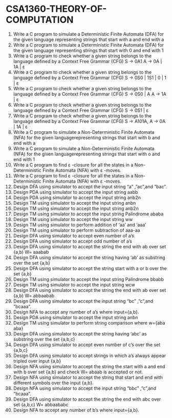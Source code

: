 # CSA1360-THEORY-OF-COMPUTATION
1.	Write a C program to simulate a Deterministic Finite Automata (DFA) for the given language representing strings that start with a and end with a
2.	Write a C program to simulate a Deterministic Finite Automata (DFA) for the given language representing strings that start with 0 and end with 1
3.	Write a C program to check whether a given string belongs to the language defined by a Context Free Grammar (CFG)
S → 0A1	A → 0A | 1A | ε
4.	Write a C program to check whether a given string belongs to the language defined by a Context Free Grammar (CFG)
S → 0S0 | 1S1 | 0 | 1 | ε
5.	Write a C program to check whether a given string belongs to the language defined by a Context Free Grammar (CFG)
S → 0S0 | A	A → 1A | ε
6.	Write a C program to check whether a given string belongs to the language defined by a Context Free Grammar (CFG)
S → 0S1 | ε
7.	Write a C program to check whether a given string belongs to the language defined by a Context Free Grammar (CFG)
S → A101A,	A → 0A | 1A | ε
8.	Write a C program to simulate a Non-Deterministic Finite Automata (NFA) for the given languagerepresenting strings that start with b and end with a
9.	Write a C program to simulate a Non-Deterministic Finite Automata (NFA) for the given languagerepresenting strings that start with o and end with 1
10.	Write a C program to find ε -closure for all the states in a Non-Deterministic Finite Automata (NFA) with ε -moves.
11.	Write a C program to find ε -closure for all the states in a Non-Deterministic Finite Automata (NFA) with ε -moves.
12.	Design DFA  using simulator to accept the input string “a” ,”ac”,and ”bac”.
13.	Design PDA using simulator to accept the input string aabb
14.	Design PDA using simulator to accept the input string  anb2n
15.	Design TM using simulator to accept the input string anbn
16.	Design TM using simulator to accept the input string anb2n
17.	Design TM using simulator to accept the input string Palindrome  ababa
18.	Design TM using simulator to accept the input string  ww
19.	Design TM using simulator to perform addition of ‘aa’ and ‘aaa’
20.	Design TM using simulator to perform subtraction of aaa-aa
21.	Design DFA  using simulator to  accept even number of a’s.
22.	Design DFA using simulator to accept odd number of a’s
23.	Design DFA using simulator to accept the string the end with ab over set {a,b)
          W=  aaabab
24.	Design DFA using simulator to accept the string having ‘ab’ as substring over the set {a,b}
25.	Design DFA using simulator to accept the string start with a or b over the set {a,b}
26.	Design TM using simulator to accept the input string Palindrome  bbabb
27.	Design TM using simulator to accept the input string  wcw
28.	Design DFA using simulator to accept the string the end with ab over set {a,b)
          W=  abbaabab
29.	Design DFA  using simulator to accept the input string “bc” ,”c”,and ”bcaaa”.
30.	Design NFA to accept any number of a’s where input={a,b}.
31.	Design PDA using simulator to accept the input string  anbn
32.	Design TM using simulator to perform string comparison where w={aba aba}
33.	Design DFA using simulator to accept the string having ‘abc’ as substring over the set {a,b,c}
34.	Design DFA  using simulator to  accept even number of c’s over the set {a,b,c}
35.	Design DFA  using simulator to  accept strings in which a’s always appear tripled over input {a,b}
36.	Design NFA using simulator to accept the string the start with a and end with b over set {a,b} and check W=  abaab is accepted or not.
37.	Design NFA using simulator to accept the string that start and end with different symbols over the input {a,b}.
38.	Design NFA  using simulator to accept the input string “bbc” ,”c”,and ”bcaaa”.
39.	Design DFA using simulator to accept the string the end with abc over set {a,b,c)
          W=  abbaababc
40.	Design NFA to accept any number of b’s where input={a,b}.

